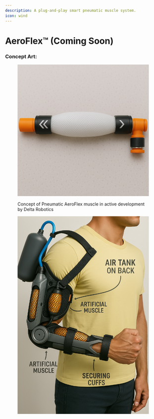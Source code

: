 ```yaml
---
description: A plug-and-play smart pneumatic muscle system.
icon: wind
---
```


# AeroFlex™ (Coming Soon)

### Concept Art:

<figure><img src="../.gitbook/assets/image (3).png" alt=""><figcaption><p>Concept of Pneumatic AeroFlex muscle in active development by Delta Robotics</p></figcaption></figure>

<figure><img src="../.gitbook/assets/image (2).png" alt=""><figcaption></figcaption></figure>
